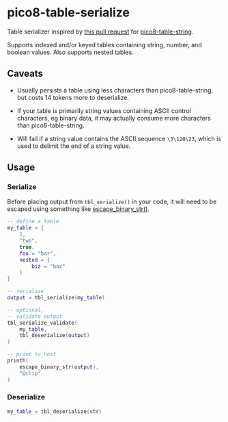 # pico8-table-serialize #

Table serializer inspired by [this pull request](https://github.com/benwiley4000/pico8-table-string/pull/1) for [pico8-table-string](https://github.com/benwiley4000/pico8-table-string).

Supports indexed and/or keyed tables containing string, number, and boolean values. Also supports nested tables.

## Caveats ##

* Usually persists a table using less characters than pico8-table-string, but costs 14 tokens more to deserialize.

* If your table is primarily string values containing ASCII control characters, eg binary data, it may actually consume more characters than pico8-table-string.

* Will fail if a string value contains the ASCII sequence `\3\120\23`, which is used to delimit the end of a string value.

## Usage ##

### Serialize ###

Before placing output from `tbl_serialize()` in your code, it will need to be escaped using something like [escape_binary_str()](https://www.lexaloffle.com/bbs/?tid=38692).

```lua
-- define a table
my_table = {
	1,
	"two",
	true,
	foo = "bar",
	nested = {
		biz = "baz"
	}
}

-- serialize
output = tbl_serialize(my_table)

-- optional,
-- validate output
tbl_serialize_validate(
	my_table,
	tbl_deserialize(output)
)

-- print to host
printh(
	escape_binary_str(output),
	"@clip"
)
```

### Deserialize ###

```lua
my_table = tbl_deserialize(str)
```
